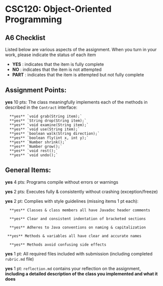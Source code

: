 # CSC120: Object-Oriented Programming
## A6 Checklist

Listed below are various aspects of the assignment.  When you turn in your work, please indicate the status of each item

- **YES** : indicates that the item is fully complete
- **NO** : indicates that the item is not attempted
- **PART** : indicates that the item is attempted but not fully complete


## Assignment Points:

**yes** 10 pts: The class meaningfully implements each of the methods in described in the `Contract` interface:

      **yes** `void grab(String item);`
      **yes** `String drop(String item);`
      **yes** `void examine(String item);`
      **yes** `void use(String item);`
      **yes** `boolean walk(String direction);`
      **yes** `boolean fly(int x, int y);`
      **yes** `Number shrink();`
      **yes** `Number grow();`
      **yes** `void rest();`
      **yes** `void undo();`


## General Items:

**yes** 4 pts: Programs compile without errors or warnings

**yes** 2 pts: Executes fully & consistently without crashing (exception/freeze)

**yes** 2 pt: Complies with style guidelines (missing items 1 pt each):

      **yes** Classes & class members all have Javadoc header comments

      **yes** Clear and consistent indentation of bracketed sections

      **yes** Adheres to Java conventions on naming & capitalization

     **yes** Methods & variables all have clear and accurate names

      **yes** Methods avoid confusing side effects

**yes** 1 pt: All required files included with submission (including completed `rubric.md` file)

**yes** 1 pt: `reflection.md` contains your reflection on the assignment, **including a detailed description of the class you implemented and what it does**
